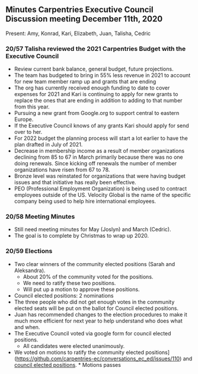 ## Minutes Carpentries Executive Council Discussion meeting December 11th, 2020

Present: Amy, Konrad, Kari, Elizabeth, Juan, Talisha, Cedric

### 20/57 Talisha reviewed the 2021 Carpentries Budget with the Executive Council

*   Review current bank balance, general budget, future projections.
*   The team has budgeted to bring in 55% less revenue in 2021 to account for new team member ramp up and grants that are ending
*   The org has currently received enough funding to date to cover expenses for 2021 and Kari is continuing to apply for new grants to replace the ones that are ending in addition to adding to that number from this year.
*   Pursuing a new grant from Google.org to support central to eastern Europe.
*   If the Executive Council knows of any grants Kari should apply for send over to her.
*   For 2022 budget the planning process will start a lot earlier to have the plan drafted in July of 2021.
*   Decrease in membership income as a result of member organizations declining from 85 to 67 in March primarily because there was no one doing renewals. Since kicking off renewals the number of member organizations have risen from 67 to 78.
*   Bronze level was reinstated for organizations that were having budget issues and that initiative has really been effective.
*   PEO (Professional Employment Organization) is being used to contract employees outside of the US. Velocity Global is the name of the specific company being used to help hire international employees.

### 20/58 Meeting Minutes

*   Still need meeting minutes for May (Joslyn) and March (Cedric).
*   The goal is to complete by Christmas to wrap up 2020.

### 20/59 Elections

*   Two clear winners of the community elected positions (Sarah and Aleksandra).
    *    About 20% of the community voted for the positions.
    *    We need to ratify these two positions.
    *    Will put up a motion to approve these positions.
*   Council elected positions: 2 nominations
*   The three people who did not get enough votes in the community elected seats will be put on the ballot for Council elected positions.
*   Juan has recommended changes to the election procedures to make it much more efficient for next year to help understand who does what and when.
*   The Executive Council voted via google form for council elected positions.
    *    All candidates were elected unanimously.
*    We voted on motions to ratify the community elected positions](https://github.com/carpentries-ec/conversations_ec_ed/issues/110) and [council elected positions](https://github.com/carpentries-ec/conversations_ec_ed/issues/111).
    *   Motions passes

